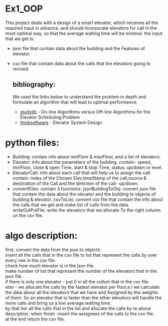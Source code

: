 # Ex1_OOP
  This project deals with a design of a smart elevator, which receives all the required input in advance, and should incorporate elevators for call in the most optimal way,       so that the average waiting time will be minimal.
  the input that we get is:
- json file that contain data about the building and the Features of elevator.
- csv file that contain data about the calls that the elevators going to recived.

 

  ## bibliography:
  We used the links below to understand the problem in depth and formulate an algorithm that will lead to optimal performance.
  - [studylib] - On-line Algorithms versus Off-line Algorithms for the Elevator Scheduling Problem
  - [thinksoftware] - Elevator System Design 

# python files:
- Building: contain info about minFloor & maxFloor, and a list of elevators.
- Elevator: info about the parameters of the building. contain- speed, minFloor, close & open Time, start & stop Time, status: up/down or level.
- ElevatorCall: info about each call that will help us to assign the call. 
  contain: index of the Chosen Elev,timeStamp of the call,source & destination of the Call and the direction of the call- up/down.
- convertFiles: contain 3 functions:
 jsonBuildingToObj: convert json file that contain the data about the elevator and the building to objects of building & elevator.
 csvToList: convert csv file that contain the info about the calls that we get and make list of calls from the data.
 writeOutPutFile: write the elevators that we allocate To the right column un the csv file.



# algo description:
  first, convert the data from the json to objects.\
  insert all the calls that in the csv file to list that represent the calls by over every row in the csv file.\
  check how much elevator is in the json file.\
  make number of list that represent the number of the elevators that in the json file .\
  if there is only one elevator - put 0 in all the collum that in the csv file.\
  else -
  we allocate the calls by the fastest elevator per floor,e.i we calculate the data abour all the elevators that we have and Assigned by the weights of them.
  So an elevator that is faster than the other elevators will handle the more calls and bring us a low average waiting time.\
  by that iter all the calls that in the list and allocate the calls by te above description.
  when finish -insert the assignees of the calls to the csv file.\
  at the end return the csv file.
  

  
  [//]:#
  [studylib]: https://studylib.net/doc/7878746/on-line-algorithms-versus-off-line-algorithms-for-the-ele...
  [thinksoftware]:  https://thinksoftware.medium.com/elevator-system-design-a-tricky-technical-interview-question-116f396f2b1c
